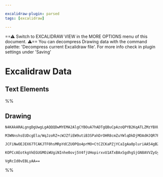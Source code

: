 ```yaml
---

excalidraw-plugin: parsed
tags: [excalidraw]

---
```

==⚠  Switch to EXCALIDRAW VIEW in the MORE OPTIONS menu of this document. ⚠== You can decompress Drawing data with the command palette: 'Decompress current Excalidraw file'. For more info check in plugin settings under 'Saving'


# Excalidraw Data

## Text Elements
%%
## Drawing
```compressed-json
N4KAkARALgngDgUwgLgAQQQDwMYEMA2AlgCYBOuA7hADTgQBuCpAzoQPYB2KqATLZMzYBXUtiRoIACyhQ4zZAHoFAc0JRJQgEYA6bGwC2CgF7N6hbEcK4OCtptbErHALRY8RMpWdx8Q1TdIEfARcZgRmBShcZQUebQBGABZtAGYaOiCEfQQOKGZuAG0AXX4IXDg4AGUoqHFUUDBIdSy6iGJcUgBrdMaGQgQKACFcbE7lUmEOYgBhNnw2Um4IAGIA

M3WNnshsEUDcgEla/WqJzoRZ+cWJZfiEW9utiB3SPahDrOHR8cmZuYWlqDkDjMOAdHJQR7PV7vfQAMUI+Hw1RgwSWgg8kN24JhJzYZwA6iR1Nw+OBtliDkdcWdkaiJOiSJiXtijgAlYTKSQccL5NDxfjk5mUrIAeVB2DUMG48QADDKBU8KW8jrDOFBYbh9AipWgAKwKqEsrKq3KVQhGOo8eVkxVC5VZAAqWCgAEEiMouBJgqsIQalTioqRXS82BR

JCFiNwOEJEX67TCAKJTF0hsMRpYdCZUOPQo4prMO+CtCZCKaPZjYCaIgAa0pluriAA54gB2XXxACciRbKRlHcbpN6Far+AAmtwAGwtxvaHjt3U9ie6lLxRvThVGNgGbgNXr0AhCOoy7TdxvN+JkgC+OaN+nZpeI3OYvPQJbLCvGJDNFpJ1t6n+IaoEDgbh9RtACAFk2GIBAk1wTRgkjNBAUPD9SBIC5/jQXdIEGOYkNfZRNFwAAKHhW2oXgKKolt

KOPCcAEotkgVkEGUGMOiWUgiNInhe0ovj5V4fjUHopirxvU1ATxBAxSgdhgSjGN8AVVZyGyVipiYQgOGUHcyUgHJ4MQ7gUIQAVtiIEDkNIVCDIgDhNTqMyLIgYQoCIblTNshAJJtOwACsEGwPJKkcuAoJguCEIQAjVgIMIFRGeTGAdLd8H0xomiLNFMhChTmMVZgoAMQtECU2N7PmUZYu4eL8ES+y1IMSo8vkzg6oS8yqtCV18tS9KKvwK9wGvOh

VgRcId0vEBLyAA==
```
%%